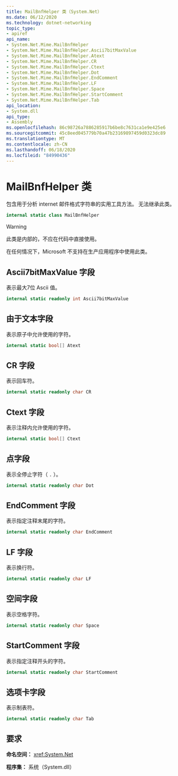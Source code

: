 ```yaml
---
title: MailBnfHelper 类（System.Net）
ms.date: 06/12/2020
ms.technology: dotnet-networking
topic_type:
- apiref
api_name:
- System.Net.Mime.MailBnfHelper
- System.Net.Mime.MailBnfHelper.Ascii7bitMaxValue
- System.Net.Mime.MailBnfHelper.Atext
- System.Net.Mime.MailBnfHelper.CR
- System.Net.Mime.MailBnfHelper.Ctext
- System.Net.Mime.MailBnfHelper.Dot
- System.Net.Mime.MailBnfHelper.EndComment
- System.Net.Mime.MailBnfHelper.LF
- System.Net.Mime.MailBnfHelper.Space
- System.Net.Mime.MailBnfHelper.StartComment
- System.Net.Mime.MailBnfHelper.Tab
api_location:
- System.dll
api_type:
- Assembly
ms.openlocfilehash: 86c98726a7886285917b6be8c7631ca1e9e425e6
ms.sourcegitcommit: 45c8eed045779b70a47b23169897459d0323dc89
ms.translationtype: MT
ms.contentlocale: zh-CN
ms.lasthandoff: 06/18/2020
ms.locfileid: "84990436"
---
```

# <a name="mailbnfhelper-class"></a>MailBnfHelper 类

包含用于分析 internet 邮件格式字符串的实用工具方法。 无法继承此类。

```csharp
internal static class MailBnfHelper
```

> [!WARNING]
> 此类是内部的，不应在代码中直接使用。
>
> 在任何情况下，Microsoft 不支持在生产应用程序中使用此类。

## <a name="ascii7bitmaxvalue-field"></a>Ascii7bitMaxValue 字段

表示最大7位 Ascii 值。

```csharp
internal static readonly int Ascii7bitMaxValue
```

## <a name="atext-field"></a>由于文本字段

表示原子中允许使用的字符。

```csharp
internal static bool[] Atext
```

## <a name="cr-field"></a>CR 字段

表示回车符。

```csharp
internal static readonly char CR
```

## <a name="ctext-field"></a>Ctext 字段

表示注释内允许使用的字符。

```csharp
internal static bool[] Ctext
```

## <a name="dot-field"></a>点字段

表示全停止字符（ `.` ）。

```csharp
internal static readonly char Dot
```

## <a name="endcomment-field"></a>EndComment 字段

表示指定注释末尾的字符。

```csharp
internal static readonly char EndComment
```

## <a name="lf-field"></a>LF 字段

表示换行符。

```csharp
internal static readonly char LF
```

## <a name="space-field"></a>空间字段

表示空格字符。

```csharp
internal static readonly char Space
```

## <a name="startcomment-field"></a>StartComment 字段

表示指定注释开头的字符。

```csharp
internal static readonly char StartComment
```

## <a name="tab-field"></a>选项卡字段

表示制表符。

```csharp
internal static readonly char Tab
```

## <a name="requirements"></a>要求

**命名空间：** <xref:System.Net>

**程序集：** 系统（System.dll）

